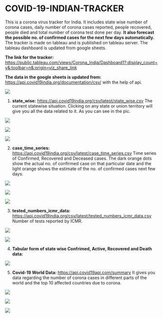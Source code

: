 # COVID-19-INDIAN-TRACKER

This is a corona virus tracker for India. It includes state wise number of corona cases, daily number of corona cases reported, people recovered, people died and total number of corona test done per day. **It also forecast the possible no. of confirmed cases for the next few days automatically.** The tracker is made on tableau and is published on tableau server. The tableau dashboard is updated from google sheets.

**The link for the tracker:** https://public.tableau.com/views/Corona_India/Dashboard1?:display_count=y&:toolbar=n&:origin=viz_share_link


**The data in the google sheets is updated from:** https://api.covid19india.org/documentation/csv/ with the help of api.



![](images/Image1.PNG)
 



1. **state_wise:**	https://api.covid19india.org/csv/latest/state_wise.csv	The current statewise situation. Clicking on any state or union territory will give you all the data related to it. As you can see in the pic.


![](images/Image2.png)


![](images/Image3.png)


![](images/Image4.png)


2. **case_time_series:**	https://api.covid19india.org/csv/latest/case_time_series.csv	Time series of Confirmed, Recovered and Deceased cases. The dark orange dots show the actual no. of confirmed case on that particular date and the light orange shows the estimate of the no. of confirmed cases next few days.



![](images/Image5.PNG)




![](images/Image6.PNG)




![](images/Image7.PNG)



3. **tested_numbers_icmr_data:**	https://api.covid19india.org/csv/latest/tested_numbers_icmr_data.csv	Number of tests reported by ICMR.


![](images/Image8.PNG)


![](images/Image9.PNG)


4. **Tabular form of state wise Confrimed, Active, Recovered and Death data:**


![](images/Image10.PNG)


5. **Covid-19 World Data:** https://api.covid19api.com/summary It gives you data regarding the number of corona cases in different parts of the world and the top 10 affected countries due to corona.

![](images/Image11.PNG)

![](images/Image13.png)

![](images/Image12.PNG)
